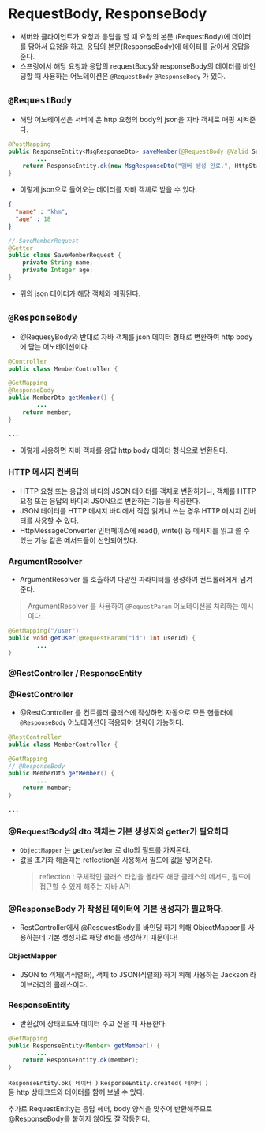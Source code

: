 # RequestBody, ResponseBody

- 서버와 클라이언트가 요청과 응답을 할 때 요청의 본문 (RequestBody)에 데이터를 담아서 요청을 하고, 응답의 본문(ResponseBody)에 데이터를 담아서 응답을 준다.
- 스프링에서 해당 요청과 응답의 requestBody와 responseBody의 데이터를 바인딩할 때 사용하는 어노테이션은 `@RequestBody` `@ResponseBody` 가 있다.

## `@RequestBody`
-  해당 어노테이션은 서버에 온 http 요청의 body의 json을 자바 객체로 매핑 시켜준다.

```java
@PostMapping
public ResponseEntity<MsgResponseDto> saveMember(@RequestBody @Valid SaveMemberRequest request) {
        ...
    return ResponseEntity.ok(new MsgResponseDto("맴버 생성 완료.", HttpStatus.CREATED.value()));
}
```
- 이렇게 json으로 들어오는 데이터를 자바 객체로 받을 수 있다.

```json
{
  "name" : "khm",
  "age" : 18
}
```
```java
// SaveMemberRequest
@Getter
public class SaveMemberRequest {
    private String name;
    private Integer age;
}
```

- 위의 json 데이터가 해당 객체와 매핑된다.


## `@ResponseBody`
- @RequesyBody와 반대로 자바 객체를 json 데이터 형태로 변환하여 http body에 담는 어노테이션이다.
```java
@Controller
public class MemberController {

@GetMapping
@ResponseBody
public MemberDto getMember() {
        ...
    return member;
}

...
```
- 이렇게 사용하면 자바 객체를 응답 http body 데이터 형식으로 변환된다.


### HTTP 메시지 컨버터
- HTTP 요청 또는 응답의 바디의 JSON 데이터를 객체로 변환하거나, 객체를 HTTP 요청 또는 응답의 바디의 JSON으로 변환하는 기능을 제공한다.
- JSON 데이터를 HTTP 메시지 바디에서 직접 읽거나 쓰는 경우 HTTP 메시지 컨버터를 사용할 수 있다.
- HttpMessageConverter 인터페이스에 read(), write() 등 메시지를 읽고 쓸 수 있는 기능 같은 메서드들이 선언되어있다.

### ArgumentResolver
- ArgumentResolver 를 호출하여 다양한 파라미터를 생성하여 컨트롤러에게 넘겨준다.

> ArgumentResolver 를 사용하여 `@RequestParam` 어노테이션을 처리하는 예시이다.
```java
@GetMapping("/user")
public void getUser(@RequestParam("id") int userId) {
        ...
}
```

### @RestController / ResponseEntity

### @RestController
- @RestController 를 컨트롤러 클래스에 작성하면 자동으로 모든 핸들러에 `@ResponseBody` 어노테이션이 적용되어 생략이 가능하다.


```java
@RestController
public class MemberController {

@GetMapping
// @ResponseBody
public MemberDto getMember() {
        ...
    return member;
}

...
```

### @RequestBody의 dto 객체는 기본 생성자와 getter가 필요하다
- `ObjectMapper` 는 getter/setter 로 dto의 필드를 가져온다.
- 값을 초기화 해줄때는 reflection을 사용해서 필드에 값을 넣어준다.
    > reflection : 구체적인 클래스 타입을 몰라도 해당 클래스의 메서드, 필드에 접근할 수 있게 해주는 자바 API


### @ResponseBody 가 작성된 데이터에 기본 생성자가 필요하다.
- RestController에서 @ResquestBody를 바인딩 하기 위해 ObjectMapper를 사용하는데 기본 생성자로 해당 dto를 생성하기 때문이다! 

#### ObjectMapper
- JSON to 객체(역직렬화), 객체 to JSON(직렬화) 하기 위헤 사용하는 Jackson 라이브러리의 클래스이다.

### ResponseEntity
- 반환값에 상태코드와 데이터 주고 싶을 때 사용한다.

```java
@GetMapping
public ResponseEntity<Member> getMember() {
        ...
    return ResponseEntity.ok(member);
}
```

`ResponseEntity.ok( 데이터 )`
`ResponseEntity.created( 데이터 )`   
등 http 상태코드와 데이터를 함께 보낼 수 있다.   

추가로 RequestEntity는 응답 헤더, body 양식을 맞추어 반환해주므로 @ResponseBody를 붙히지 않아도 잘 작동한다.